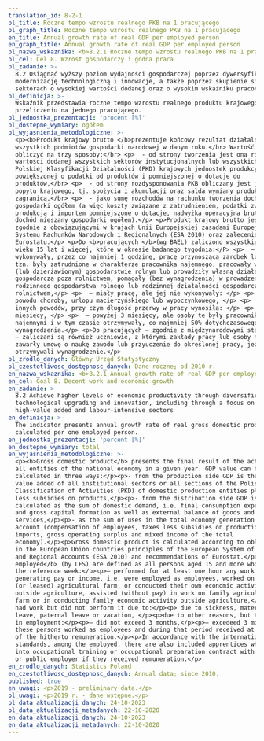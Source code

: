 ```yaml
---
translation_id: 8-2-1
pl_title: Roczne tempo wzrostu realnego PKB na 1 pracującego
pl_graph_title: Roczne tempo wzrostu realnego PKB na 1 pracującego
en_title: Annual growth rate of real GDP per employed person
en_graph_title: Annual growth rate of real GDP per employed person
pl_nazwa_wskaznika: <b>8.2.1 Roczne tempo wzrostu realnego PKB na 1 pracującego</b>
pl_cel: Cel 8. Wzrost gospodarczy i godna praca
pl_zadanie: >-
  8.2 Osiągnąć wyższy poziom wydajności gospodarczej poprzez dywersyfikację,
  modernizację technologiczną i innowacje, a także poprzez skupienie się na
  sektorach o wysokiej wartości dodanej oraz o wysokim wskaźniku pracochłonności
pl_definicja: >-
  Wskaźnik przedstawia roczne tempo wzrostu realnego produktu krajowego brutto w
  przeliczeniu na jednego pracującego.
pl_jednostka_prezentacji: 'procent [%]'
pl_dostepne_wymiary: ogółem
pl_wyjasnienia_metodologiczne: >-
  <p><b>Produkt krajowy brutto </b>prezentuje końcowy rezultat działalności
  wszystkich podmiotów gospodarki narodowej w danym roku.</br> Wartość PKB można
  obliczyć na trzy sposoby:</br> <p>  - od strony tworzenia jest ona równa
  wartości dodanej wszystkich sektorów instytucjonalnych lub wszystkich sekcji
  Polskiej Klasyfikacji Działalności (PKD) krajowych jednostek produkcyjnych
  powiększonej o podatki od produktów i pomniejszonej o dotacje do
  produktów,</br> <p>  - od strony rozdysponowania PKB obliczany jest jako suma
  popytu krajowego, tj. spożycia i akumulacji oraz salda wymiany produktów z
  zagranicą,</br> <p>  - jako sumę rozchodów na rachunku tworzenia dochodów
  gospodarki ogółem (a więc koszty związane z zatrudnieniem, podatki związane z
  produkcją i importem pomniejszone o dotacje, nadwyżka operacyjna brutto oraz
  dochód mieszany gospodarki ogółem).</p> <p>Produkt krajowy brutto jest liczony
  zgodnie z obowiązującymi w krajach Unii Europejskiej zasadami Europejskiego
  Systemu Rachunków Narodowych i Regionalnych (ESA 2010) oraz zaleceniami
  Eurostatu.</p> <p>Do <b>pracujących </b>(wg BAEL) zaliczono wszystkie osoby w
  wieku 15 lat i więcej, które w okresie badanego tygodnia:</P> <p>  –
  wykonywały, przez co najmniej 1 godzinę, pracę przynoszącą zarobek lub dochód,
  tzn. były zatrudnione w charakterze pracownika najemnego, pracowały we własnym
  (lub dzierżawionym) gospodarstwie rolnym lub prowadziły własną działalność
  gospodarczą poza rolnictwem, pomagały (bez wynagrodzenia) w prowadzeniu
  rodzinnego gospodarstwa rolnego lub rodzinnej działalności gospodarczej poza
  rolnictwem,</p> <p>  – miały pracę, ale jej nie wykonywały: </p> <p>  • z
  powodu choroby, urlopu macierzyńskiego lub wypoczynkowego, </p> <p>  • z
  innych powodów, przy czym długość przerwy w pracy wynosiła: </p> <p>  – do 3
  miesięcy, </p> <p>  – powyżej 3 miesięcy, ale osoby te były pracownikami
  najemnymi i w tym czasie otrzymywały, co najmniej 50% dotychczasowego
  wynagrodzenia.</p> <p>Do pracujących – zgodnie z międzynarodowymi standardami
  – zaliczani są również uczniowie, z którymi zakłady pracy lub osoby fizyczne
  zawarły umowę o naukę zawodu lub przyuczenie do określonej pracy, jeżeli
  otrzymywali wynagrodzenie.</p>
pl_zrodlo_danych: Główny Urząd Statystyczny
pl_czestotliwosc_dostępnosc_danych: Dane roczne; od 2010 r.
en_nazwa_wskaznika: <b>8.2.1 Annual growth rate of real GDP per employed person</b>
en_cel: Goal 8. Decent work and economic growth
en_zadanie: >-
  8.2 Achieve higher levels of economic productivity through diversification,
  technological upgrading and innovation, including through a focus on
  high-value added and labour-intensive sectors
en_definicja: >-
  The indicator presents annual growth rate of real gross domestic product
  calculated per one employed person.
en_jednostka_prezentacji: 'percent [%]'
en_dostepne_wymiary: total
en_wyjasnienia_metodologiczne: >-
  <p><b>Gross domestic product</b> presents the final result of the activity of
  all entities of the national economy in a given year. GDP value can be
  calculated in three ways:</p><p>- from the production side GDP is the sum of
  value added of all institutional sectors or all sections of the Polish
  Classification of Activities (PKD) of domestic production entities plus taxes
  less subsidies on products,</p><p>- from the distribution side GDP is
  calculated as the sum of domestic demand, i.e. final consumption expenditure
  and gross capital formation as well as external balance of goods and
  services,</p><p>- as the sum of uses in the total economy generation of income
  account (compensation of employees, taxes less subsidies on production and
  imports, gross operating surplus and mixed income of the total
  economy).</p><p>Gross domestic product is calculated according to obligatory
  in the European Union countries principles of the European System of National
  and Regional Accounts (ESA 2010) and recommendations of Eurostat.</p><p><b>The
  employed</b> (by LFS) are defined as all persons aged 15 and more who during
  the reference week:</p><p>– performed for at least one hour any work
  generating pay or income, i.e. were employed as employees, worked on their own
  (or leased) agricultural farm, or conducted their own economic activity
  outside agriculture, assisted (without pay) in work on family agricultural
  farm or in conducting family economic activity outside agriculture,</p><p>–
  had work but did not perform it due to:</p><p> due to sickness, maternity
  leave, paternal leave or vacation, </p><p>due to other reasons, but the break
  in employment:</p><p>– did not exceed 3 months,</p><p>– excedeed 3 months but
  these persons worked as employees and during that period received at least 50%
  of the hitherto remuneration.</p><p>In accordance with the international
  standards, among the employed, there are also included apprentices who entered
  into occupational training or occupational preparation contract with a private
  or public employer if they received remuneration.</p>
en_zrodlo_danych: Statistics Poland
en_czestotliwosc_dostępnosc_danych: Annual data; since 2010.
published: true
en_uwagi: <p>2019 - preliminary data.</p>
pl_uwagi: <p>2019 r. - dane wstępne.</p>
pl_data_aktualizacji_danych: 24-10-2023
pl_data_aktualizacji_metadanych: 22-10-2020
en_data_aktualizacji_danych: 24-10-2023
en_data_aktualizacji_metadanych: 22-10-2020
---
```

